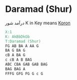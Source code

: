 # Daramad (Shur)
درآمد شور
K in Key means [Koron]([https://en.wikipedia.org/wiki/Koron_(music)](https://en.wikipedia.org/wiki/Koron_(music)))
```abc
X:1
K: AkBbDkGb
T:Daramad (Shur)
FG AB BA A AA G
BA G BA G
cB A BA G
c cB A B BAG
ABC CBA GAB GAB BAG
BAG BAG A
FFFG GFG FG G c G
```
